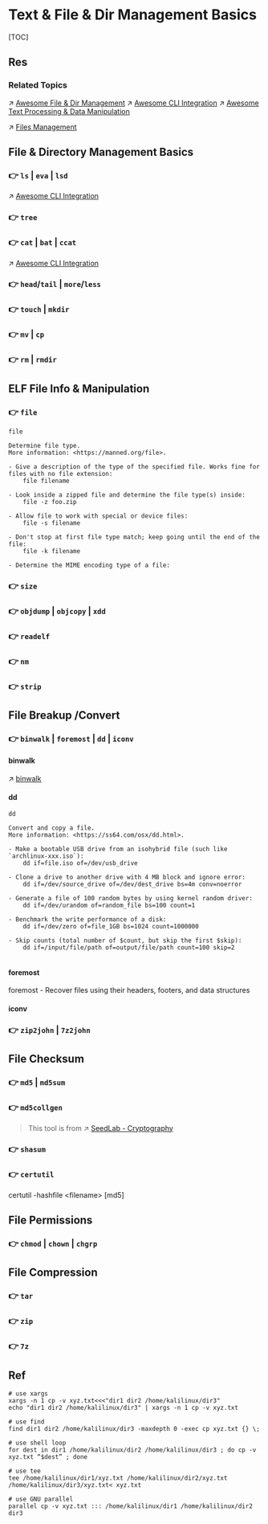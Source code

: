 # Text & File & Dir Management Basics

[TOC]



## Res
### Related Topics
↗ [Awesome File & Dir Management](../📌%20Awesome%20Open%20Source%20CLI%20Software/Awesome%20File%20&%20Dir%20Management.md)
↗ [Awesome CLI Integration](../📌%20Awesome%20Open%20Source%20CLI%20Software/Awesome%20CLI%20Integration.md)
↗ [Awesome Text Processing & Data Manipulation](../📌%20Awesome%20Open%20Source%20CLI%20Software/Awesome%20Text%20Processing%20&%20Data%20Manipulation.md)

↗ [Files Management](../../../../🧰%20Generic%20Software%20Tools%20&%20Projects/Files%20Management/Files%20Management.md)



## File & Directory Management Basics
### 👉 `ls` | `eva` | `lsd`
↗ [Awesome CLI Integration](../📌%20Awesome%20Open%20Source%20CLI%20Software/Awesome%20CLI%20Integration.md)


### 👉 `tree`


### 👉 `cat` | `bat` | `ccat`
↗ [Awesome CLI Integration](../📌%20Awesome%20Open%20Source%20CLI%20Software/Awesome%20CLI%20Integration.md)


### 👉 `head`/`tail` | `more`/`less`


### 👉 `touch` | `mkdir`


### 👉 `mv` | `cp`

[linux复制指定目录下的全部文件到另一个目录中，linux cp 文件夹]: https://www.cnblogs.com/zdz8207/p/linux-cp-dir.html


### 👉 `rm` | `rmdir`



## ELF File Info & Manipulation
### 👉 `file` 
```shell
file

Determine file type.
More information: <https://manned.org/file>.

- Give a description of the type of the specified file. Works fine for files with no file extension:
    file filename

- Look inside a zipped file and determine the file type(s) inside:
    file -z foo.zip

- Allow file to work with special or device files:
    file -s filename

- Don't stop at first file type match; keep going until the end of the file:
    file -k filename

- Determine the MIME encoding type of a file:
```

### 👉 `size`


### 👉 `objdump` | `objcopy` | `xdd`


### 👉 `readelf`


### 👉 `nm`


### 👉 `strip`



## File Breakup /Convert
### 👉 `binwalk` | `foremost` | `dd` | `iconv`
#### binwalk
↗ [binwalk](../../../../../CyberSecurity/☠️%20Kill%20Chain/🔞%20Software%20Analysis%20Tools/⛰️%20Static%20Binary%20Analysis%20&%20SCA%20Tools/binwalk.md)
#### dd
```shell
dd

Convert and copy a file.
More information: <https://ss64.com/osx/dd.html>.

- Make a bootable USB drive from an isohybrid file (such like `archlinux-xxx.iso`):
    dd if=file.iso of=/dev/usb_drive

- Clone a drive to another drive with 4 MB block and ignore error:
    dd if=/dev/source_drive of=/dev/dest_drive bs=4m conv=noerror

- Generate a file of 100 random bytes by using kernel random driver:
    dd if=/dev/urandom of=random_file bs=100 count=1

- Benchmark the write performance of a disk:
    dd if=/dev/zero of=file_1GB bs=1024 count=1000000
    
- Skip counts (total number of $count, but skip the first $skip):
	dd if=/input/file/path of=output/file/path count=100 skip=2
	
```

[Linux 创建指定大小的文件]: https://www.cnblogs.com/guanghe/p/8908814.html
[👍 https://manpages.debian.org/testing/coreutils/dd.1.en.html]: https://manpages.debian.org/testing/coreutils/dd.1.en.html
#### foremost
foremost - Recover files using their headers, footers, and data structures
#### iconv


### 👉 `zip2john` | `7z2john`



## File Checksum
### 👉 `md5` | `md5sum`


### 👉 `md5collgen`
> This tool is from ↗ [SeedLab - Cryptography](../../../../../../../CyberSecurity/☠️%20Kill%20Chain/🎯%20Cyber%20Ranges%20&%20Labs/🧪%20Ranges%20&%20Security%20Labs/SEED%20Project/SeedLab%20-%20Cryptography.md#👉%20MD5%20Collision%20Attack%20Lab)


### 👉 `shasum`


### 👉 `certutil`
certutil -hashfile \<filename\> [md5]



## File Permissions
### 👉 `chmod` | `chown` | `chgrp`



## File Compression
### 👉 `tar`


[Quick Benchmark: Gzip vs Bzip2 vs LZMA vs XZ vs LZ4 vs LZO]: https://catchchallenger.first-world.info/wiki/Quick_Benchmark:_Gzip_vs_Bzip2_vs_LZMA_vs_XZ_vs_LZ4_vs_LZO

[tar压缩解压缩命令详解]: https://www.cnblogs.com/jyaray/archive/2011/04/30/2033362.html


### 👉 `zip`


### 👉 `7z`



## Ref
[👍 Linux Cygwin知识库（二）：目录、文件及基本操作]: https://silaoa.github.io/2019/2019-05-04-Linux%20Cygwin知识库（二）：目录、文件及基本操作.html

[How to Copy a File to Multiple Directories in Linux | geeksforgeeks]: https://www.geeksforgeeks.org/how-to-copy-a-file-to-multiple-directories-in-linux/
```shell
# use xargs
xargs -n 1 cp -v xyz.txt<<<"dir1 dir2 /home/kalilinux/dir3" 
echo "dir1 dir2 /home/kalilinux/dir3" | xargs -n 1 cp -v xyz.txt

# use find
find dir1 dir2 /home/kalilinux/dir3 -maxdepth 0 -exec cp xyz.txt {} \;

# use shell loop
for dest in dir1 /home/kalilinux/dir2 /home/kalilinux/dir3 ; do cp -v xyz.txt “$dest” ; done

# use tee
tee /home/kalilinux/dir1/xyz.txt /home/kalilinux/dir2/xyz.txt /home/kalilinux/dir3/xyz.txt< xyz.txt

# use GNU parallel
parallel cp -v xyz.txt ::: /home/kalilinux/dir1 /home/kalilinux/dir2 dir3
```
